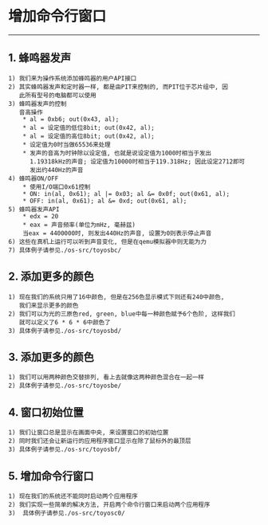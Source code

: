 # **增加命令行窗口** #
***



## **1. 蜂鸣器发声** ##
    1) 我们来为操作系统添加蜂鸣器的用户API接口
    2) 其实蜂鸣器发声和定时器一样, 都是由PIT来控制的, 而PIT位于芯片组中, 因
       此所有型号的电脑都可以使用
    3) 蜂鸣器发声的控制
       音高操作
        * al = 0xb6; out(0x43, al);
        * al = 设定值的低位8bit; out(0x42, al);
        * al = 设定值的高位8bit; out(0x42, al);
        * 设定值为0时当做65536来处理
        * 发声的音高为时钟除以设定值, 也就是说设定值为1000时相当于发出
          1.19318kHz的声音; 设定值为10000时相当于119.318Hz; 因此设定2712即可
          发出约440Hz的声音
    4) 蜂鸣器ON/OFF
        * 使用I/O端口0x61控制
        * ON: in(al, 0x61); al |= 0x03; al &= 0x0f; out(0x61, al);
        * OFF: in(al, 0x61); al &= 0xd; out(0x61, al);
    5) 蜂鸣器发声API
        * edx = 20
        * eax = 声音频率(单位为mHz, 毫赫兹)
        当eax = 4400000时, 则发出440Hz的声音, 设置为0则表示停止声音
    6) 这些在真机上运行可以听到声音变化, 但是在qemu模拟器中则无能为力
    7) 具体例子请参见./os-src/toyosbc/




## **2. 添加更多的颜色** ##
    1) 现在我们的系统只用了16中颜色, 但是在256色显示模式下则还有240中颜色, 
       我们来显示更多的颜色
    2) 我们可以为光的三原色red, green, blue中每一种颜色赋予6个色阶, 这样我们
       就可以定义了6 * 6 * 6中颜色了
    3) 具体例子请参见./os-src/toyosbd/



## **3. 添加更多的颜色** ##
    1) 我们可以用两种颜色交替排列, 看上去就像这两种颜色混合在一起一样
    2) 具体例子请参见./os-src/toyosbe/



## **4. 窗口初始位置** ##
    1) 我们让窗口总是显示在画面中央, 来设置窗口的初始位置
    2) 同时我们还会让新运行的应用程序窗口显示在除了鼠标外的最顶层
    3) 具体例子请参见./os-src/toyosbf/



## **5. 增加命令行窗口** ##
    1) 现在我们的系统还不能同时启动两个应用程序
    2) 我们实现一些简单的解决方法, 开启两个命令行窗口来启动两个应用程序
    3)  具体例子请参见./os-src/toyosc0/
